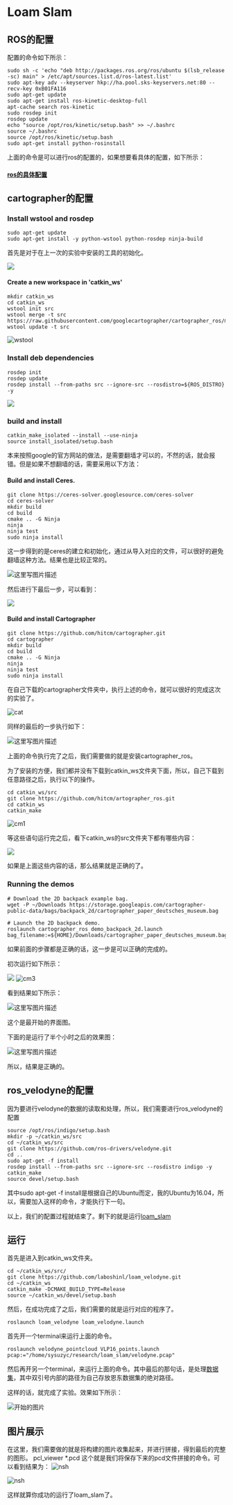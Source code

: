 # Loam Slam
## ROS的配置
配置的命令如下所示：

	sudo sh -c 'echo "deb http://packages.ros.org/ros/ubuntu $(lsb_release -sc) main" > /etc/apt/sources.list.d/ros-latest.list'
	sudo apt-key adv --keyserver hkp://ha.pool.sks-keyservers.net:80 --recv-key 0xB01FA116
	sudo apt-get update
	sudo apt-get install ros-kinetic-desktop-full
	apt-cache search ros-kinetic
	sudo rosdep init
	rosdep update
	echo "source /opt/ros/kinetic/setup.bash" >> ~/.bashrc
	source ~/.bashrc
	source /opt/ros/kinetic/setup.bash
	sudo apt-get install python-rosinstall
上面的命令是可以进行ros的配置的，如果想要看具体的配置，如下所示：
#### [ros的具体配置](https://github.com/sysuzyc/ES2016_14353404/blob/master/assignment/ES2016_14353404_ROS.pdf)

## cartographer的配置
### Install wstool and rosdep
	sudo apt-get update
	sudo apt-get install -y python-wstool python-rosdep ninja-build
首先是对于在上一次的实验中安装的工具的初始化。

![](http://p1.bpimg.com/567571/812e34e8c0ca9705.png)

#### Create a new workspace in 'catkin_ws'
	mkdir catkin_ws
	cd catkin_ws
	wstool init src
	wstool merge -t src https://raw.githubusercontent.com/googlecartographer/cartographer_ros/master/cartographer_ros.rosinstall
	wstool update -t src
	
![wstool](http://img.blog.csdn.net/20161108211656943)

### Install deb dependencies

	rosdep init
	rosdep update
	rosdep install --from-paths src --ignore-src --rosdistro=${ROS_DISTRO} -y

![](http://p1.bpimg.com/567571/36d96534dd73084a.png)

### build and install

	catkin_make_isolated --install --use-ninja
	source install_isolated/setup.bash
本来按照google的官方网站的做法，是需要翻墙才可以的，不然的话，就会报错。但是如果不想翻墙的话，需要采用以下方法：
#### Build and install Ceres.
	git clone https://ceres-solver.googlesource.com/ceres-solver
	cd ceres-solver
	mkdir build
	cd build
	cmake .. -G Ninja
	ninja
	ninja test
	sudo ninja install
这一步得到的是ceres的建立和初始化，通过从导入对应的文件，可以很好的避免翻墙这种方法。结果也是比较正常的。

![这里写图片描述](http://img.blog.csdn.net/20161108211610379)

然后进行下最后一步，可以看到：

![](http://p1.bqimg.com/567571/c760bf5c26f46b0b.png)

#### Build and install Cartographer

	git clone https://github.com/hitcm/cartographer.git
	cd cartographer
	mkdir build
	cd build
	cmake .. -G Ninja
	ninja
	ninja test
	sudo ninja install
在自己下载的cartographer文件夹中，执行上述的命令，就可以很好的完成这次的实验了。

![cat](http://img.blog.csdn.net/20161108211844663)

同样的最后的一步执行如下：

![这里写图片描述](http://img.blog.csdn.net/20161108212858555)

上面的命令执行完了之后，我们需要做的就是安装cartographer_ros。

为了安装的方便，我们都并没有下载到catkin_ws文件夹下面，所以，自己下载到任意路径之后，执行以下的操作。

	cd catkin_ws/src
	git clone https://github.com/hitcm/artographer_ros.git
	cd catkin_ws
	catkin_make

![cm1](http://img.blog.csdn.net/20161108211959105)

等这些语句运行完之后，看下catkin_ws的src文件夹下都有哪些内容：

![](http://p1.bqimg.com/567571/4be3e72f858ff82d.png)

如果是上面这些内容的话，那么结果就是正确的了。

### Running the demos
	# Download the 2D backpack example bag.
	wget -P ~/Downloads https://storage.googleapis.com/cartographer-public-data/bags/backpack_2d/cartographer_paper_deutsches_museum.bag
	
	# Launch the 2D backpack demo.
	roslaunch cartographer_ros demo_backpack_2d.launch bag_filename:=${HOME}/Downloads/cartographer_paper_deutsches_museum.bag

如果前面的步骤都是正确的话，这一步是可以正确的完成的。

初次运行如下所示：

![](http://p1.bqimg.com/567571/33dfb3d10f32be03.png)
![cm3](http://img.blog.csdn.net/20161108212312180)

看到结果如下所示：

![这里写图片描述](http://img.blog.csdn.net/20161108211147596)

这个是最开始的界面图。

下面的是运行了半个小时之后的效果图：

![这里写图片描述](http://img.blog.csdn.net/20161108211123078)

所以，结果是正确的。

## ros_velodyne的配置
因为要进行velodyne的数据的读取和处理，所以，我们需要进行ros_velodyne的配置

	source /opt/ros/indigo/setup.bash
	mkdir -p ~/catkin_ws/src
	cd ~/catkin_ws/src
	git clone https://github.com/ros-drivers/velodyne.git
	cd ..
	sudo apt-get -f install
	rosdep install --from-paths src --ignore-src --rosdistro indigo -y
	catkin_make
	source devel/setup.bash
其中sudo apt-get -f install是根据自己的Ubuntu而定，我的Ubuntu为16.04，所以，需要加入这样的命令，才能执行下一句。

以上，我们的配置过程就结束了。剩下的就是运行[loam_slam](https://github.com/sysuzyc/loam_velodyne)

## 运行
首先是进入到catkin_ws文件夹。

	cd ~/catkin_ws/src/
	git clone https://github.com/laboshinl/loam_velodyne.git
	cd ~/catkin_ws
	catkin_make -DCMAKE_BUILD_TYPE=Release 
	source ~/catkin_ws/devel/setup.bash

然后，在成功完成了之后，我们需要的就是运行对应的程序了。

	roslaunch loam_velodyne loam_velodyne.launch	

首先开一个terminal来运行上面的命令。

	roslaunch velodyne_pointcloud VLP16_points.launch pcap:="/home/sysuzyc/research/loam_slam/velodyne.pcap"

然后再开另一个terminal，来运行上面的命令。其中最后的那句话，是处理[数据集](https://midas3.kitware.com/midas/folder/12979)，其中双引号内部的路径为自己存放恩东数据集的绝对路径。

这样的话，就完成了实验。效果如下所示：

![开始的图片](https://raw.githubusercontent.com/sysuzyc/Picture/master/velodyne_17-52-56.png)

## 图片展示
在这里，我们需要做的就是将构建的图片收集起来，并进行拼接，得到最后的完整的图形。
	pcl_viewer *.pcd
这个就是我们将保存下来的pcd文件拼接的命令。可以看到结果为：
![nsh](https://github.com/sysuzyc/Picture/blob/master/nsh.png?raw=true)

![nsh](https://github.com/sysuzyc/Picture/blob/master/nsh_small.png?raw=true)

这样就算你成功的运行了loam_slam了。
